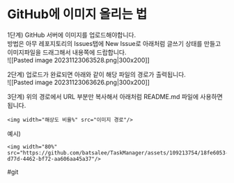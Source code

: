 # GitHub에 이미지 올리는 법

1단계) GitHub 서버에 이미지를 업로드해야합니다.  
방법은 아무 레포지토리의 Issues탭에 New Issue로 아래처럼 글쓰기 상태를 만들고 이미지파일을 드래그해서 내용쪽에 드랍합니다.  
![[Pasted image 20231123063528.png|300x200]]

2단계) 업로드가 완료되면 아래와 같이 해당 파일의 경로가 출력됩니다.  
![[Pasted image 20231123063626.png|300x200]]

3단계) 위의 경로에서 URL 부분만 복사해서 아래처럼 README.md 파일에 사용하면 됩니다.
```
<img width="해상도 비율%" src="이미지 경로"/>
```
예시)
```
<img width="80%" src="https://github.com/batsalee/TaskManager/assets/109213754/18fe6053-d77d-4462-bf72-aa606aa45a37"/>
```


#git